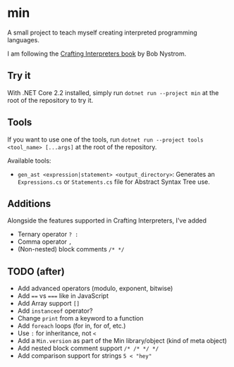 # min

A small project to teach myself creating interpreted programming languages.

I am following the [Crafting Interpreters book](https://craftinginterpreters.com/) by Bob Nystrom.

## Try it

With .NET Core 2.2 installed, simply run `dotnet run --project min` at the root of the repository to try it.

## Tools

If you want to use one of the tools, run `dotnet run --project tools <tool_name> [...args]` at the root of the repository.

Available tools:

- `gen_ast <expression|statement> <output_directory>`: Generates an `Expressions.cs` or `Statements.cs` file for Abstract Syntax Tree use.

## Additions

Alongside the features supported in Crafting Interpreters, I've added

- Ternary operator `? :`
- Comma operator `,`
- (Non-nested) block comments `/* */`

## TODO (after)

- Add advanced operators (modulo, exponent, bitwise)
- Add `==` vs `===` like in JavaScript
- Add Array support `[]`
- Add `instanceof` operator?
- Change `print` from a keyword to a function
- Add `foreach` loops (for in, for of, etc.)
- Use `:` for inheritance, not `<`
- Add a `Min.version` as part of the Min library/object (kind of meta object)
- Add nested block comment support `/* /* */ */`
- Add comparison support for strings `5 < "hey"`
